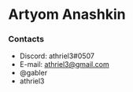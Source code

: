 # Artyom Anashkin
### Contacts
* Discord: athriel3#0507
* E-mail: athriel3@gmail.com
* @gabler
* athriel3
